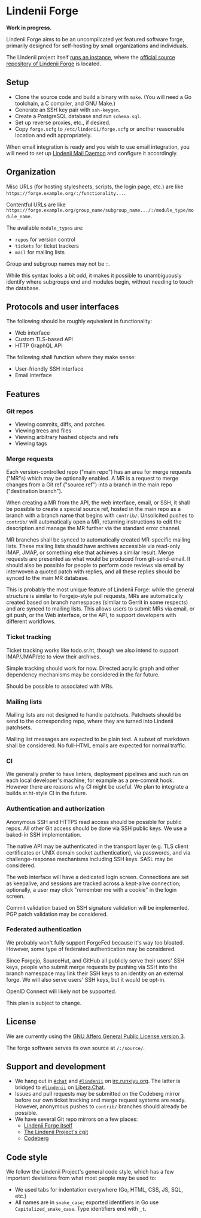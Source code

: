 # Lindenii Forge

**Work in progress.**

Lindenii Forge aims to be an uncomplicated yet featured software forge,
primarily designed for self-hosting by small organizations and individuals.

The Lindenii project itself
[runs an instance](https://forge.lindenii.runxiyu.org/),
where the
[official source repository of Lindenii Forge](https://forge.lindenii.runxiyu.org/lindenii/:/repos/forge/)
is located.

## Setup

* Clone the source code and build a binary with `make`.
  (You will need a Go toolchain, a C compiler, and GNU Make.)
* Generate an SSH key pair with `ssh-keygen`.
* Create a PostgreSQL database and run `schema.sql`.
* Set up reverse proxies, etc., if desired.
* Copy `forge.scfg` to `/etc/lindenii/forge.scfg` or another reasonable
  location and edit appropriately.

When email integration is ready and you wish to use email integration, you will
need to set up
[Lindenii Mail Daemon](https://forge.lindenii.runxiyu.org/lindenii/:/repos/maild/)
and configure it accordingly.

## Organization

Misc URLs (for hosting stylesheets, scripts, the login page, etc.) are like
`https://forge.example.org/:/functionality...`.

Contentful URLs are like
`https://forge.example.org/group_name/subgroup_name.../:/module_type/module_name`.

The available `module_type`s are:

* `repos` for version control
* `tickets` for ticket trackers
* `mail` for mailing lists

Group and subgroup names may not be `:`.

While this syntax looks a bit odd, it makes it possible to unambiguously
identify where subgroups end and modules begin, without needing to touch the
database.

## Protocols and user interfaces

The following should be roughly equivalent in functionality:

* Web interface
* Custom TLS-based API
* HTTP GraphQL API

The following shall function where they make sense:

* User-friendly SSH interface
* Email interface

## Features

### Git repos

* Viewing commits, diffs, and patches
* Viewing trees and files
* Viewing arbitrary hashed objects and refs
* Viewing tags

### Merge requests

Each version-controlled repo ("main repo") has an area for merge requests
("MR"s) which may be optionally enabled. A MR is a request to merge 
changes from a Git ref ("source ref") into a branch in the main repo
("destination branch").

When creating a MR from the API, the web interface, email, or SSH, it shall be
possible to create a special source ref, hosted in the main repo as a branch
with a branch name that begins with `contrib/`. Unsolicited pushes to
`contrib/` will automatically open a MR, returning instructions to edit
the description and manage the MR further via the standard error channel.

MR branches shall be synced to automatically created MR-specific mailing lists.
These mailing lists should have archives accessible via read-only IMAP, JMAP,
or something else that achieves a similar result. Merge requests are presented
as what would be produced from git-send-email. It should also be possible for
people to perform code reviews via email by interwoven a quoted patch with
replies, and all these replies should be synced to the main MR database.

This is probably the most unique feature of Lindenii Forge: while the general
structure is similar to Forgejo-style pull requests, MRs are automatically
created based on branch namespaces (similar to Gerrit in some respects) and are
synced to mailing lists. This allows users to submit MRs via email, or git
push, or the Web interface, or the API, to support developers with different
workflows.

### Ticket tracking

Ticket tracking works like todo.sr.ht, though we also intend to support
IMAP/JMAP/etc to view their archives.

Simple tracking should work for now. Directed acrylic graph and other
dependency mechanisms may be considered in the far future.

Should be possible to associated with MRs.

### Mailing lists

Mailing lists are not designed to handle patchsets. Patchsets should be send to
the corresponding repo, where they are turned into Lindenii patchsets.

Mailing list messages are expected to be plain text. A subset of markdown shall
be considered. No full-HTML emails are expected for normal traffic.

### CI

We generally prefer to have linters, deployment pipelines and such run on each
local developer's machine, for example as a pre-commit hook. However there are
reasons why CI might be useful. We plan to integrate a builds.sr.ht-style CI in
the future.

### Authentication and authorization

Anonymous SSH and HTTPS read access should be possible for public repos. All
other Git access should be done via SSH public keys. We use a baked-in SSH
implementation.

The native API may be authenticated in the transport layer (e.g. TLS client
certificates or UNIX domain socket authentication), via passwords, and via
challenge-response mechanisms including SSH keys. SASL may be considered.

The web interface will have a dedicated login screen. Connections are set as
keepalive, and sessions are tracked across a kept-alive connection; optionally,
a user may click "remember me with a cookie" in the login screen.

Commit validation based on SSH signature validation will be implemented. PGP
patch validation may be considered.

### Federated authentication

We probably won't fully support ForgeFed because it's way too bloated. However,
some type of federated authentication may be considered.

Since Forgejo, SourceHut, and GitHub all publicly serve their users' SSH keys,
people who submit merge requests by pushing via SSH into the branch namespace
may link their SSH keys to an identity on an external forge. We will also serve
users' SSH keys, but it would be opt-in.

OpenID Connect will likely not be supported.

This plan is subject to change.

## License

We are currently using the
[GNU Affero General Public License version 3](https://www.gnu.org/licenses/agpl-3.0.html).

The forge software serves its own source at `/:/source/`.

## Support and development

* We hang out in [`#chat`](https://webirc.runxiyu.org/kiwiirc/#chat)
  and [`#lindenii`](https://webirc.runxiyu.org/kiwiirc/#lindenii)
  on [irc.runxiyu.org](https://irc.runxiyu.org).
  The latter is bridged to [`#lindenii`](https://web.libera.chat/#lindenii)
  on [Libera.Chat](https://libera.chat).
* Issues and pull requests may be submitted on the Codeberg mirror before our
  own ticket tracking and merge request systems are ready. However, anonymous
  pushes to `contrib/` branches should already be possible.
* We have several Git repo mirrors on a few places:
  * [Lindenii Forge itself](https://forge.lindenii.runxiyu.org/lindenii/:/repos/forge/)
  * [The Lindenii Project's cgit](https://git.lindenii.runxiyu.org/forge.git/)
  * [Codeberg](https://codeberg.org/lindenii/forge/)

## Code style

We follow the Lindenii Project's general code style, which has a few important
deviations from what most people may be used to:

* We used tabs for indentation everywhere (Go, HTML, CSS, JS, SQL, etc.)
* All names are in `snake_case`; exported identifiers in Go use
  `Capitalized_snake_case`. Type identifiers end with `_t`.

